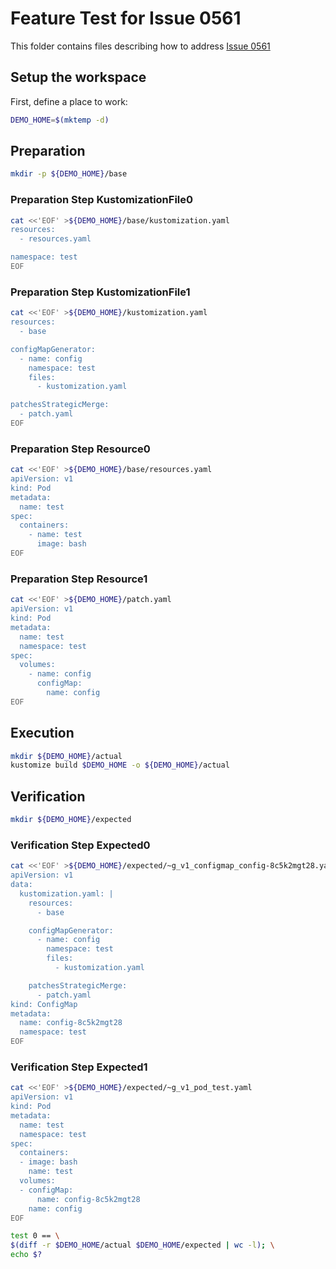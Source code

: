 # Feature Test for Issue 0561


This folder contains files describing how to address [Issue 0561](https://github.com/kubernetes-sigs/kustomize/issues/0561)

## Setup the workspace

First, define a place to work:

<!-- @makeWorkplace @test -->
```bash
DEMO_HOME=$(mktemp -d)
```

## Preparation

<!-- @makeDirectories @test -->
```bash
mkdir -p ${DEMO_HOME}/base
```

### Preparation Step KustomizationFile0

<!-- @createKustomizationFile0 @test -->
```bash
cat <<'EOF' >${DEMO_HOME}/base/kustomization.yaml
resources:
  - resources.yaml

namespace: test
EOF
```


### Preparation Step KustomizationFile1

<!-- @createKustomizationFile1 @test -->
```bash
cat <<'EOF' >${DEMO_HOME}/kustomization.yaml
resources:
  - base

configMapGenerator:
  - name: config
    namespace: test
    files:
      - kustomization.yaml

patchesStrategicMerge:
  - patch.yaml
EOF
```


### Preparation Step Resource0

<!-- @createResource0 @test -->
```bash
cat <<'EOF' >${DEMO_HOME}/base/resources.yaml
apiVersion: v1
kind: Pod
metadata:
  name: test
spec:
  containers:
    - name: test
      image: bash
EOF
```


### Preparation Step Resource1

<!-- @createResource1 @test -->
```bash
cat <<'EOF' >${DEMO_HOME}/patch.yaml
apiVersion: v1
kind: Pod
metadata:
  name: test
  namespace: test
spec:
  volumes:
    - name: config
      configMap:
        name: config
EOF
```

## Execution

<!-- @build @test -->
```bash
mkdir ${DEMO_HOME}/actual
kustomize build $DEMO_HOME -o ${DEMO_HOME}/actual
```

## Verification

<!-- @createExpectedDir @test -->
```bash
mkdir ${DEMO_HOME}/expected
```


### Verification Step Expected0

<!-- @createExpected0 @test -->
```bash
cat <<'EOF' >${DEMO_HOME}/expected/~g_v1_configmap_config-8c5k2mgt28.yaml
apiVersion: v1
data:
  kustomization.yaml: |
    resources:
      - base

    configMapGenerator:
      - name: config
        namespace: test
        files:
          - kustomization.yaml

    patchesStrategicMerge:
      - patch.yaml
kind: ConfigMap
metadata:
  name: config-8c5k2mgt28
  namespace: test
EOF
```


### Verification Step Expected1

<!-- @createExpected1 @test -->
```bash
cat <<'EOF' >${DEMO_HOME}/expected/~g_v1_pod_test.yaml
apiVersion: v1
kind: Pod
metadata:
  name: test
  namespace: test
spec:
  containers:
  - image: bash
    name: test
  volumes:
  - configMap:
      name: config-8c5k2mgt28
    name: config
EOF
```


<!-- @compareActualToExpected @test -->
```bash
test 0 == \
$(diff -r $DEMO_HOME/actual $DEMO_HOME/expected | wc -l); \
echo $?
```

